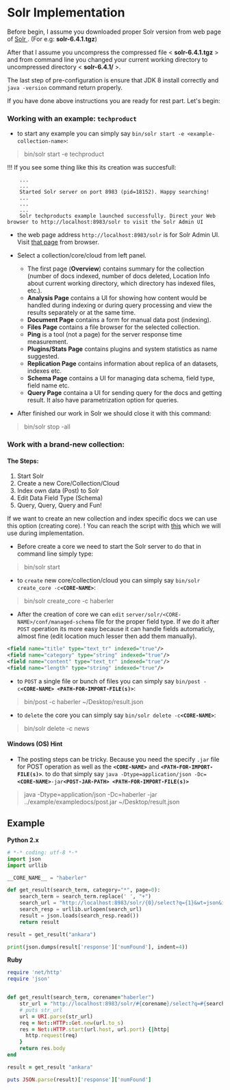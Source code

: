# Solr Implementation

Before begin, I assume you downloaded proper Solr version from web page of [Solr ](http://lucene.apache.org/solr/). (For e.g: __solr-6.4.1.tgz__)

After that I assume you uncompress the compressed file < __solr-6.4.1.tgz__ > and from command line you changed your current working directory to uncompressed directory < __solr-6.4.1/__ >.

The last step of pre-configuration is ensure that JDK 8 install correctly and `java -version` command return properly.

If you have done above instructions you are ready for rest part. Let's begin:

### Working with an example: `techproduct`

* to start any example you can simply say `bin/solr start -e <example-collection-name>`:

> bin/solr start -e techproduct

!!! If you see some thing like this its creation was succesfull:
``` ...
	...
	...
	Started Solr server on port 8983 (pid=18152). Happy searching!
	...
	...
	...
	Solr techproducts example launched successfully. Direct your Web browser to http://localhost:8983/solr to visit the Solr Admin UI
```

* the web page address `http://localhost:8983/solr` is for Solr Admin UI. Visit [that page](http://localhost:8983/solr) from browser.

* Select a collection/core/cloud from left panel.

	- The first page (**Overview**) contains summary for the collection (number of docs indexed, number of docs deleted, Location Info about current working directory, which directory has indexed files,  etc.).
	- **Analysis Page** contains a UI for showing how content would be handled during indexing or during query processing and view the results separately or at the same time. 
	- **Document Page** contains a form for manual data post (indexing).
	- **Files Page** contains a file browser for the selected collection.
	- **Ping** is a tool (not a page) for the server response time measurement.
	- **Plugins/Stats Page** contains plugins and system statistics as name suggested.
	- **Replication Page** contains information about replica of an datasets, indexes etc.
	- **Schema Page** contains a UI for managing data schema, field type, field name etc.
	- **Query Page** containa a UI for sending query for the docs and getting result. It also have parametrization option for queries.

* After finished our work in Solr we should close it with this command:
> bin/solr stop -all


### Work with a brand-new collection:

#### The Steps:
1. Start Solr
2. Create a new Core/Collection/Cloud
3. Index own data (Post) to Solr
4. Edit Data Field Type (Schema)
5. Query, Query, Query and Fun!


If we want to create an new collection and index specific docs we can use this option (creating core). 
! You can reach the script with [this](https://gist.github.com/molcay/6cc49aaa0885a9e81940) which we will use during implementation.
* Before create a core we need to start the Solr server to do that in command line simply type: 
> bin/solr start

* to `create` new core/collection/cloud you can simply say `bin/solr create_core -c`**`<CORE-NAME>`**:
> bin/solr create_core -c haberler

* After the creation of core we can `edit` `server/solr/<CORE-NAME>/conf/managed-schema` file for the proper field type. If we do it after `POST` operation its more easy because it can handle fields automaticly, almost fine (edit location much lesser then add them manually).
```xml
<field name="title" type="text_tr" indexed="true"/>
<field name="category" type="string" indexed="true"/>
<field name="content" type="text_tr" indexed="true"/>
<field name="length" type="string" indexed="true"/>
```
* to `POST` a single file or bunch of files you can simply say `bin/post -c`**`<CORE-NAME> <PATH-FOR-IMPORT-FILE(s)>`**: 
> bin/post -c haberler ~/Desktop/result.json

* to `delete` the core you can simply say `bin/solr delete -c`**`<CORE-NAME>`**: 
> bin/solr delete -c news


#### Windows (OS) Hint

* The posting steps can be tricky. Because you need the specify `.jar` file for POST operation as well as the **`<CORE-NAME>`** and **`<PATH-FOR-IMPORT-FILE(s)>`**. to do that simply say `java -Dtype=application/json -Dc=`**`<CORE-NAME>`**` -jar `**`<POST-JAR-PATH> <PATH-FOR-IMPORT-FILE(s)>`**

> java -Dtype=application/json -Dc=haberler -jar ../example/exampledocs/post.jar ~/Desktop/result.json




## Example
**Python 2.x**
```python
# *-* coding: utf-8 *-*
import json
import urllib

__CORE_NAME__ = "haberler"

def get_result(search_term, category="*", page=0):
	search_term = search_term.replace(' ', "+")
	search_url = "http://localhost:8983/solr/{0}/select?q={1}&wt=json&indent=true".format(__CORE_NAME__, search_term)
	search_resp = urllib.urlopen(search_url)
	result = json.loads(search_resp.read())
	return result

result = get_result("ankara")

print(json.dumps(result['response']['numFound'], indent=4))
```
**Ruby**
```ruby
require 'net/http'
require 'json'


def get_result(search_term, corename="haberler")
	str_url = "http://localhost:8983/solr/#{corename}/select?q=#{search_term}&wt=json&indent=true"
	# puts str_url
	url = URI.parse(str_url)
	req = Net::HTTP::Get.new(url.to_s)
	res = Net::HTTP.start(url.host, url.port) {|http|
	  http.request(req)
	}
	return res.body
end

result = get_result "ankara"

puts JSON.parse(result)['response']['numFound']
```
